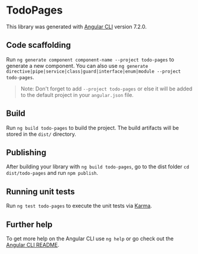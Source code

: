 # TodoPages

This library was generated with [Angular CLI](https://github.com/angular/angular-cli) version 7.2.0.

## Code scaffolding

Run `ng generate component component-name --project todo-pages` to generate a new component. You can also use `ng generate directive|pipe|service|class|guard|interface|enum|module --project todo-pages`.

> Note: Don't forget to add `--project todo-pages` or else it will be added to the default project in your `angular.json` file.

## Build

Run `ng build todo-pages` to build the project. The build artifacts will be stored in the `dist/` directory.

## Publishing

After building your library with `ng build todo-pages`, go to the dist folder `cd dist/todo-pages` and run `npm publish`.

## Running unit tests

Run `ng test todo-pages` to execute the unit tests via [Karma](https://karma-runner.github.io).

## Further help

To get more help on the Angular CLI use `ng help` or go check out the [Angular CLI README](https://github.com/angular/angular-cli/blob/master/README.md).
